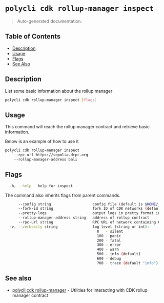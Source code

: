 # `polycli cdk rollup-manager inspect`

> Auto-generated documentation.

## Table of Contents

- [Description](#description)
- [Usage](#usage)
- [Flags](#flags)
- [See Also](#see-also)

## Description

List some basic information about the rollup manager

```bash
polycli cdk rollup-manager inspect [flags]
```

## Usage

This command will reach the rollup manager contract and retrieve basic information.

Below is an example of how to use it

```bash
polycli cdk rollup-manager inspect
    --rpc-url https://sepolia.drpc.org
    --rollup-manager-address bali
```

## Flags

```bash
  -h, --help   help for inspect
```

The command also inherits flags from parent commands.

```bash
      --config string                   config file (default is $HOME/.polygon-cli.yaml)
      --fork-id string                  fork ID of CDK networks (default "12")
      --pretty-logs                     output logs in pretty format instead of JSON (default true)
      --rollup-manager-address string   address of rollup contract
      --rpc-url string                  RPC URL of network containing CDK contracts (default "http://localhost:8545")
  -v, --verbosity string                log level (string or int):
                                          0   - silent
                                          100 - panic
                                          200 - fatal
                                          300 - error
                                          400 - warn
                                          500 - info (default)
                                          600 - debug
                                          700 - trace (default "info")
```

## See also

- [polycli cdk rollup-manager](polycli_cdk_rollup-manager.md) - Utilities for interacting with CDK rollup manager contract
